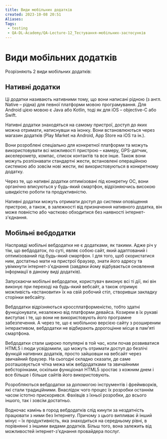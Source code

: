 ```yaml
---
title: Види мобільних додатків
created: 2023-10-08 20:51
Aliases:
Tags: 
 - testing
 - QA-DL-Academy/QA-Lecture-12_Тестування-мобільних-застосунків
---
```


# Види мобільних додатків

Розрізняють 2 види мобільних додатків: 

## Нативні додатки

Ці додатки називають нативними тому, що вони написані рідною (з англ. Native – рідна) для певної платформи мовою програмування. Для Android цією мовою є Java або Kotlin, тоді як для iOS – objective-С або Swift.

Нативні додатки знаходяться на самому пристрої, доступ до яких можна отримати, натиснувши на іконку. Вони встановлюються через магазин додатків (Play Market на Android, App Store на iOS та ін.).

Вони розроблені спеціально для конкретної платформи та можуть використовувати всі можливості пристрою – камеру, GPS-датчик, акселерометр, компас, список контактів та все інше. Також вони можуть розпізнавати стандартні жести, встановлені операційною системою або зовсім нові жести, які використовуються в конкретному додатку.

Через те, що нативні додатки оптимізовані під конкретну ОС, вони органічно вписуються у будь-який смартфон, відрізняючись високою швидкістю роботи та продуктивністю.

Нативні додатки можуть отримати доступ до системи оповіщення пристрою, а також, в залежності від призначення нативного додатка, він може повністю або частково обходитися без наявності інтернет-з'єднання.

## Мобільні вебдодатки

Насправді мобільні вебдодатки не є додатками, як такими. Адже річ у тім, що вебдодаток, по суті, являє собою сайт, який адаптований і оптимізований під будь-який смартфон. І для того, щоб скористатися ним, достатньо мати на пристрої браузер, знати його адресу та увімкнути інтернет-з'єднання (завдяки йому відбувається оновлення інформації в даному виді додатків).

Запускаючи мобільні вебдодатки, користувач виконує всі ті дії, які він виконує при переході на будь-який вебсайт, а також отримує можливість «встановити» їх на свій робочий стіл, створивши закладку сторінки вебсайту.

Вебдодатки відрізняються кроссплатформеністю, тобто здатні функціонувати, незалежно від платформи девайса. Козирем в їх рукаві виступає і те, що вони не використовують його програмне забезпечення. А через те, що є мобільною версією сайту з розширеним інтерактивом, вебдодатки не відбирають дорогоцінне місце в пам'яті смартфона.

Вебдодатки стали широко популярні в той час, коли почав розвиватися HTML5 і люди усвідомили, що можуть отримати доступ до безлічі функцій нативних додатків, просто зайшовши на вебсайт через звичайний браузер. На сьогодні складно сказати, де саме розташовується чітка межа між вебдодатками та звичайними вебсторінками, оскільки функціонал HTML5 зростає з кожним днем ​​і все більше і більше сайтів його використовують.

Розробляються вебдодатки за допомогою інструментів і фреймворків, які стали традиційними. Внаслідок чого процес їх розробки останнім часом істотно прискорився. Фахівців з їхньої розробки, до всього іншого, так і зовсім достатньо.

Водночас камінь в город вебдодатків слід кинути за нездатність працювати з ними без Інтернету. Причому з цього випливає й інший мінус – їх продуктивність, яка знаходиться на середньому рівні, в порівнянні з іншими видами додатків. Більш того, вона залежить від можливостей інтернет-з'єднання провайдера послуг.
